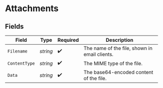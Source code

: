# Attachments


## Fields

| Field                                         | Type                                          | Required                                      | Description                                   |
| --------------------------------------------- | --------------------------------------------- | --------------------------------------------- | --------------------------------------------- |
| `Filename`                                    | *string*                                      | :heavy_check_mark:                            | The name of the file, shown in email clients. |
| `ContentType`                                 | *string*                                      | :heavy_check_mark:                            | The MIME type of the file.                    |
| `Data`                                        | *string*                                      | :heavy_check_mark:                            | The base64-encoded content of the file.       |
